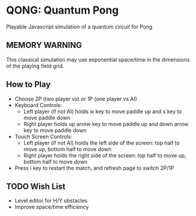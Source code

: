 QONG: Quantum Pong
===========

Playable Javascript simulation of a quantum circuit for Pong

MEMORY WARNING
--------------

This classical simulation may use exponential space/time in the dimensions of the playing field grid.


How to Play
-----------

*   Choose 2P (two player vs) or 1P (one player vs AI)
*   Keyboard Controls:
    - Left player (if not AI) holds w key to move paddle up and s key to move paddle down
    - Right player holds up arrow key to move paddle up and down arrow key to move paddle down
*   Touch Screen Controls:
    - Left player (if not AI) holds the left side of the screen: top half to move up, bottom half to move down
    - Right player holds the right side of the screen: top half to move up, bottom half to move down
*   Press i key to restart the match, and refresh page to switch 2P/1P

TODO Wish List
--------------

*   Level editor for H/Y obstacles
*   Improve space/time efficiency
